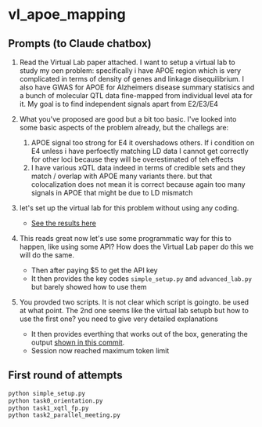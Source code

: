 # vl_apoe_mapping

## Prompts (to Claude chatbox)

1. Read the Virtual Lab paper attached. I want to setup a virtual lab to study my oen problem: specifically i have APOE region which is very complicated in terms of density of genes and linkage disequilibrium. I also have GWAS for APOE for Alzheimers disease summary statisics and a bunch of molecular QTL data fine-mapped from individual level ata for it. My goal is to find independent signals apart from E2/E3/E4

2. What you've proposed are good but a bit too basic. I've looked into some basic aspects of the problem already, but the challegs are:
    1. APOE signal too strong for E4 it overshadows others. If i condition on E4 unless i have perfoectly matching LD data I cannot get correctly for other loci because they will be overestimated of teh effects
    2. I have various xQTL data indeed in terms of credible sets and they match / overlap with APOE many variants there. but that colocalization does not mean it is correct because again too many signals in APOE that might be due to LD mismatch

3. let's set up the virtual lab for this problem without using any coding.
    - [See the results here](vl_no_code_20250805.md)

4. This reads great now let's use some programmatic way for this to happen, like using some API? How does the Virtual Lab paper do this we will do the same.
    - Then after paying $5 to get the API key
    - It then provides the key codes `simple_setup.py` and `advanced_lab.py` but barely showed how to use them

5. You provded two scripts. It is not clear which script is goingto. be used at what point. The 2nd one seems like the virtual lab setupb but how to use the first one? you need to give very detailed explanations
    - It then provides everthing that works out of the box, generating the output [shown in this commit](https://github.com/gaow/vl_apoe_mapping/tree/bde3370de4b0eacc5aeca54b1ffbde917793a529).
    - Session now reached maximum token limit

## First round of attempts

```bash
python simple_setup.py
python task0_orientation.py
python task1_xqtl_fp.py
python task2_parallel_meeting.py
```

